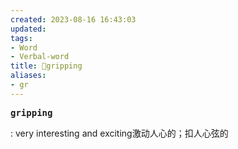 ```yaml
---
created: 2023-08-16 16:43:03
updated: 
tags: 
- Word
- Verbal-word
title: 🚩gripping
aliases:
- gr
---
```


<pre><strong>gripping</strong></pre>
: very interesting and exciting激动人心的；扣人心弦的